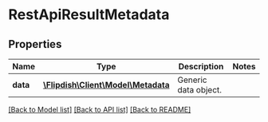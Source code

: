 # RestApiResultMetadata

## Properties
Name | Type | Description | Notes
------------ | ------------- | ------------- | -------------
**data** | [**\Flipdish\Client\Model\Metadata**](Metadata.md) | Generic data object. | 

[[Back to Model list]](../README.md#documentation-for-models) [[Back to API list]](../README.md#documentation-for-api-endpoints) [[Back to README]](../README.md)


